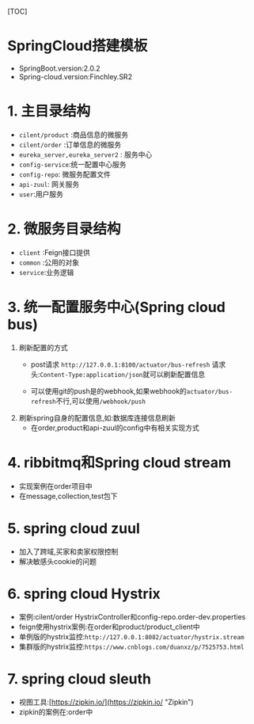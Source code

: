 [TOC]

# SpringCloud搭建模板

* SpringBoot.version:2.0.2
* Spring-cloud.version:Finchley.SR2

# 1. 主目录结构
* `cilent/product` :商品信息的微服务
* `cilent/order` :订单信息的微服务
* `eureka_server,eureka_server2` : 服务中心
* `config-service`:统一配置中心服务
* `config-repo`: 微服务配置文件
* `api-zuul`: 网关服务
* `user`:用户服务

# 2. 微服务目录结构
* `client` :Feign接口提供
* `common` :公用的对象
* `service`:业务逻辑

# 3. 统一配置服务中心(Spring cloud bus)

1. 刷新配置的方式
	* post请求 `http://127.0.0.1:8100/actuator/bus-refresh`  请求头:`Content-Type:application/json`就可以刷新配置信息

	* 可以使用git的push是的webhook,如果webhook的`actuator/bus-refresh`不行,可以使用`/webhook/push`
2. 刷新spring自身的配置信息,如:数据库连接信息刷新
	* 在order,product和api-zuul的config中有相关实现方式

# 4. ribbitmq和Spring cloud stream
* 实现案例在order项目中
* 在message,collection,test包下

# 5. spring cloud zuul

* 加入了跨域,买家和卖家权限控制
* 解决敏感头cookie的问题

# 6. spring cloud Hystrix
* 案例:cilent/order HystrixController和config-repo.order-dev.properties
* feign使用hystrix案例:在order和product/product_client中
* 单例版的hystrix监控:`http://127.0.0.1:8082/actuator/hystrix.stream`
* 集群版的hystrix监控:`https://www.cnblogs.com/duanxz/p/7525753.html`

# 7. spring cloud sleuth
* 视图工具:[https://zipkin.io/](https://zipkin.io/ "Zipkin")
* zipkin的案例在:order中
